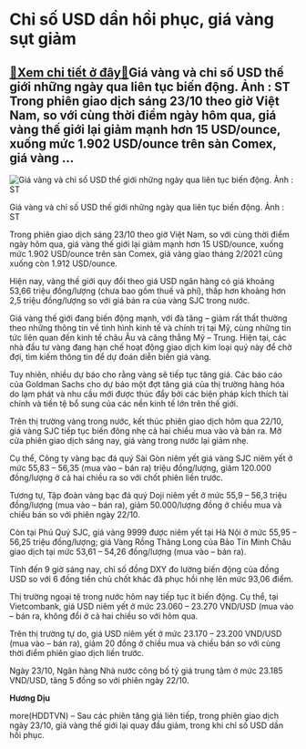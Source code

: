 Chỉ số USD dần hồi phục, giá vàng sụt giảm
==========================================

[:gift:Xem chi tiết ở đây:gift:](https://hddtvn.com/chi-so-usd-dan-hoi-phuc-gia-vang-sut-giam/)Giá vàng và chỉ số USD thế giới những ngày qua liên tục biến động. Ảnh : ST Trong phiên giao dịch sáng 23/10 theo giờ Việt Nam, so với cùng thời điểm ngày hôm qua, giá vàng thế giới lại giảm mạnh hơn 15 USD/ounce, xuống mức 1.902 USD/ounce trên sàn Comex, giá vàng …
--------------------------------------------------------------------------------------------------------------------------------------------------------------------------------------------------------------------------------------------------------------------------





![Giá vàng và chỉ số USD thế giới những ngày qua liên tục biến động. Ảnh : ST](https://haiquanonline.com.vn/stores/news_dataimages/diulth/102020/23/09/in_article/1124_Federal-Reserve-gold-money-USD-dollar-interest-rates.jpg?rt=20201023091125 "Giá vàng và chỉ số USD thế giới những ngày qua liên tục biến động. Ảnh : ST")


Giá vàng và chỉ số USD thế giới những ngày qua liên tục biến động. Ảnh : ST



Trong phiên giao dịch sáng 23/10 theo giờ Việt Nam, so với cùng thời điểm ngày hôm qua, giá vàng thế giới lại giảm mạnh hơn 15 USD/ounce, xuống mức 1.902 USD/ounce trên sàn Comex, giá vàng giao tháng 2/2021 cũng xuống còn 1.912 USD/ounce.


Hiện nay, vàng thế giới quy đổi theo giá USD ngân hàng có giá khoảng 53,66 triệu đồng/lượng (chưa bao gồm thuế và phí), thấp hơn khoảng hơn 2,5 triệu đồng/lượng so với giá bán ra của vàng SJC trong nước.


Giá vàng thế giới đang biến động mạnh, với đà tăng – giảm rất thất thường theo những thông tin về tình hình kinh tế và chính trị tại Mỹ, cùng những tin tức liên quan đến kinh tế châu Âu và căng thẳng Mỹ – Trung. Hiện tại, các nhà đầu tư vàng đang hạn chế hoạt động giao dịch kim loại quý này để chờ đợi, tìm kiếm thông tin để dự đoán diễn biến giá vàng.


Tuy nhiên, nhiều dự báo cho rằng vàng sẽ tiếp tục tăng giá. Các báo cáo của Goldman Sachs cho dự báo một đợt tăng giá của thị trường hàng hóa do lạm phát và nhu cầu mới được thúc đẩy bởi các biện pháp kích thích tài chính và tiền tệ bổ sung của các nền kinh tế lớn trên thế giới.


Trên thị trường vàng trong nước, kết thúc phiên giao dịch hôm qua 22/10, giá vàng SJC tiếp tục biến đông nhẹ cả hai chiều mua vào và bán ra. Mở cửa phiên giao dịch sáng nay, giá vàng trong nước lại giảm nhẹ.


Cụ thể, Công ty vàng bạc đá quý Sài Gòn niêm yết giá vàng SJC niêm yết ở mức 55,83 – 56,35 (mua vào – bán ra) triệu đồng/lượng, giảm 120.000 đồng/lượng ở cả hai chiều ra so với chốt phiên liền trước.


Tương tự, Tập đoàn vàng bạc đá quý Doji niêm yết ở mức 55,9 – 56,3 triệu đồng/lượng (mua vào – bán ra), giảm 50.000/lượng đồng ở chiều mua và chiều bán so với phiên ngày 22/10.


Còn tại Phú Quý SJC, giá vàng 9999 được niêm yết tại Hà Nội ở mức 55,95 – 56,25 triệu đồng/lượng; giá Vàng Rồng Thăng Long của Bảo Tín Minh Châu giao dịch tại mức 53,61 – 54,26 đồng/lượng (mua vào – bán ra).


Tính đến 9 giờ sáng nay, chỉ số đồng DXY đo lường biến động của đồng USD so với 6 đồng tiền chủ chốt khác đã phục hồi nhẹ lên mức 93,06 điểm.


Thị trường ngoại tệ trong nước hôm nay tiếp tục ít biến động. Cụ thể, tại Vietcombank, giá USD niêm yết ở mức 23.060 – 23.270 VND/USD (mua vào – bán ra, không đổi ở cả hai chiều so với hôm qua.


Trên thị trường tự do, giá USD niêm yết ở mức 23.170 – 23.200 VND/USD (mua vào – bán ra), giảm 20 đồng ở chiều mua và chiều bán so với cùng thời điểm phiên giao dịch liền trước.


Ngày 23/10, Ngân hàng Nhà nước công bố tỷ giá trung tâm ở mức 23.185 VND/USD, tăng 5 đồng so với phiên ngày 22/10.




**Hương Dịu**



more(HDDTVN) – Sau các phiên tăng giá liên tiếp, trong phiên giao dịch ngày 23/10, giá vàng thế giới lại quay đầu giảm, trong khi chỉ số USD dần hồi phục.

